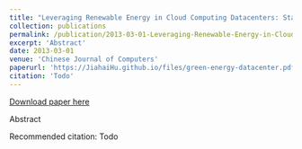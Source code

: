 ```yaml
---
title: "Leveraging Renewable Energy in Cloud Computing Datacenters: State of the Art and Future Research"
collection: publications
permalink: /publication/2013-03-01-Leveraging-Renewable-Energy-in-Cloud-Computing-Datacenters
excerpt: 'Abstract'
date: 2013-03-01
venue: 'Chinese Journal of Computers'
paperurl: 'https://JiahaiHu.github.io/files/green-energy-datacenter.pdf'
citation: 'Todo'
---
```


<a href='https://JiahaiHu.github.io/files/green-energy-datacenter.pdf'>Download paper here</a>

Abstract

Recommended citation: Todo